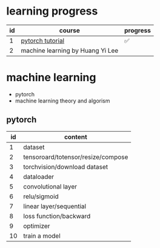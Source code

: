 # learning progress
|id|course|progress|
|---|---|---|
|1|[pytorch tutorial](https://github.com/xiaotudui/pytorch-tutorial.git)|&#x2705;|
|2|machine learning by Huang Yi Lee||

# machine learning
- pytorch
- machine learning theory and algorism


## pytorch
|id|content|
|---|---|
|1|dataset|
|2|tensoroard/totensor/resize/compose|
|3|torchvision/download dataset|
|4|dataloader|
|5|convolutional layer|
|6|relu/sigmoid|
|7|linear layer/sequential|
|8|loss function/backward|
|9|optimizer|
|10|train a model|
